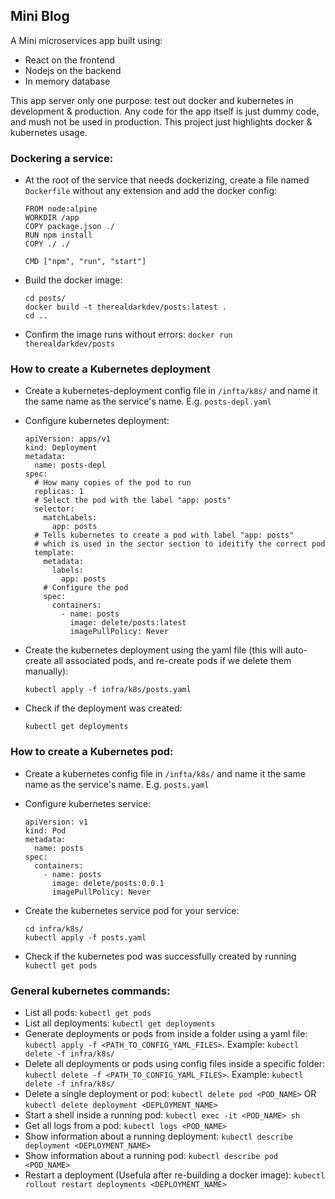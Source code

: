 ## Mini Blog

A Mini microservices app built using:

- React on the frontend
- Nodejs on the backend
- In memory database

This app server only one purpose: test out docker and kubernetes in development & production. Any code for the app itself is just dummy code, and mush not be used in production. This project just highlights docker & kubernetes usage.

### Dockering a service:

- At the root of the service that needs dockerizing, create a file named `Dockerfile` without any extension and add the docker config:

  ```
  FROM node:alpine
  WORKDIR /app
  COPY package.json ./
  RUN npm install
  COPY ./ ./

  CMD ["npm", "run", "start"]
  ```

- Build the docker image:
  ```
  cd posts/
  docker build -t therealdarkdev/posts:latest .
  cd ..
  ```
- Confirm the image runs without errors:
  `docker run therealdarkdev/posts`

### How to create a Kubernetes deployment

- Create a kubernetes-deployment config file in `/infta/k8s/` and name it the same name as the service's name. E.g. `posts-depl.yaml`
- Configure kubernetes deployment:

  ```
  apiVersion: apps/v1
  kind: Deployment
  metadata:
    name: posts-depl
  spec:
    # How many copies of the pod to run
    replicas: 1
    # Select the pod with the label "app: posts"
    selector:
      matchLabels:
        app: posts
    # Tells kubernetes to create a pod with label "app: posts"
    # which is used in the sector section to ideitify the correct pod
    template:
      metadata:
        labels:
          app: posts
      # Configure the pod
      spec:
        containers:
          - name: posts
            image: delete/posts:latest
            imagePullPolicy: Never
  ```

- Create the kubernetes deployment using the yaml file (this will auto-create all associated pods, and re-create pods if we delete them manually):

  ```
  kubectl apply -f infra/k8s/posts.yaml
  ```

- Check if the deployment was created:
  ```
  kubectl get deployments
  ```

### How to create a Kubernetes pod:

- Create a kubernetes config file in `/infta/k8s/` and name it the same name as the service's name. E.g. `posts.yaml`
- Configure kubernetes service:

  ```
  apiVersion: v1
  kind: Pod
  metadata:
    name: posts
  spec:
    containers:
      - name: posts
        image: delete/posts:0.0.1
        imagePullPolicy: Never
  ```

- Create the kubernetes service pod for your service:

  ```
  cd infra/k8s/
  kubectl apply -f posts.yaml
  ```

- Check if the kubernetes pod was successfully created by running `kubectl get pods`

### General kubernetes commands:

- List all pods: `kubectl get pods`
- List all deployments: `kubectl get deployments`
- Generate deployments or pods from inside a folder using a yaml file: `kubectl apply -f <PATH_TO_CONFIG_YAML_FILES>`. Example: `kubectl delete -f infra/k8s/`
- Delete all deployments or pods using config files inside a specific folder: `kubectl delete -f <PATH_TO_CONFIG_YAML_FILES>`. Example: `kubectl delete -f infra/k8s/`
- Delete a single deployment or pod: `kubectl delete pod <POD_NAME>` OR `kubectl delete deployment <DEPLOYMENT_NAME>`
- Start a shell inside a running pod: `kubectl exec -it <POD_NAME> sh`
- Get all logs from a pod: `kubectl logs <POD_NAME>`
- Show information about a running deployment: `kubectl describe deployment <DEPLOYMENT_NAME>`
- Show information about a running pod: `kubectl describe pod <POD_NAME>`
- Restart a deployment (Usefula after re-building a docker image): `kubectl rollout restart deployments <DEPLOYMENT_NAME>`
